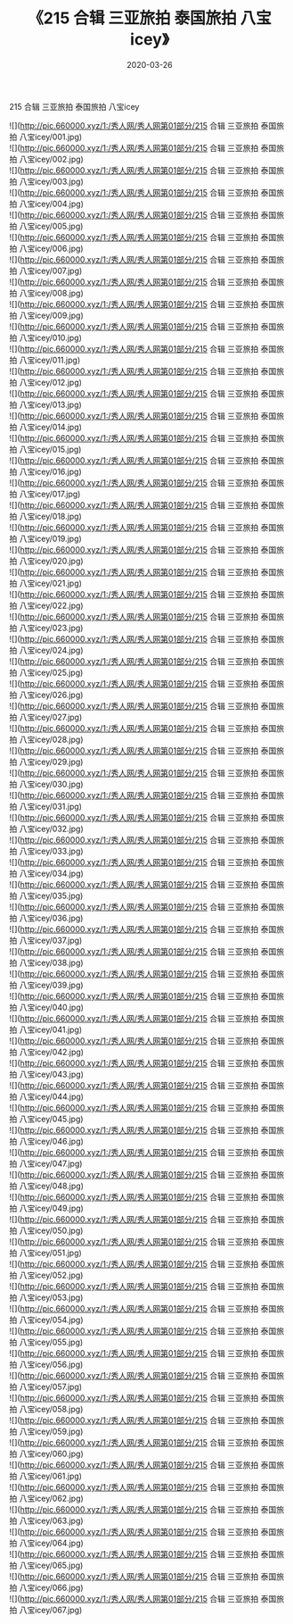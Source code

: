﻿---
layout: post
title:  《215 合辑 三亚旅拍 泰国旅拍 八宝icey》
date:   2020-03-26
img: http://pic.660000.xyz/1:/秀人网/秀人网第01部分/215 合辑 三亚旅拍 泰国旅拍 八宝icey/000.jpg
categories: [美女, 清纯, 唯美]
---

215 合辑 三亚旅拍 泰国旅拍 八宝icey

  ![](http://pic.660000.xyz/1:/秀人网/秀人网第01部分/215 合辑 三亚旅拍 泰国旅拍 八宝icey/001.jpg) <br> ![](http://pic.660000.xyz/1:/秀人网/秀人网第01部分/215 合辑 三亚旅拍 泰国旅拍 八宝icey/002.jpg) <br> ![](http://pic.660000.xyz/1:/秀人网/秀人网第01部分/215 合辑 三亚旅拍 泰国旅拍 八宝icey/003.jpg) <br> ![](http://pic.660000.xyz/1:/秀人网/秀人网第01部分/215 合辑 三亚旅拍 泰国旅拍 八宝icey/004.jpg) <br> ![](http://pic.660000.xyz/1:/秀人网/秀人网第01部分/215 合辑 三亚旅拍 泰国旅拍 八宝icey/005.jpg) <br> ![](http://pic.660000.xyz/1:/秀人网/秀人网第01部分/215 合辑 三亚旅拍 泰国旅拍 八宝icey/006.jpg) <br> ![](http://pic.660000.xyz/1:/秀人网/秀人网第01部分/215 合辑 三亚旅拍 泰国旅拍 八宝icey/007.jpg) <br> ![](http://pic.660000.xyz/1:/秀人网/秀人网第01部分/215 合辑 三亚旅拍 泰国旅拍 八宝icey/008.jpg) <br> ![](http://pic.660000.xyz/1:/秀人网/秀人网第01部分/215 合辑 三亚旅拍 泰国旅拍 八宝icey/009.jpg) <br> ![](http://pic.660000.xyz/1:/秀人网/秀人网第01部分/215 合辑 三亚旅拍 泰国旅拍 八宝icey/010.jpg) <br> ![](http://pic.660000.xyz/1:/秀人网/秀人网第01部分/215 合辑 三亚旅拍 泰国旅拍 八宝icey/011.jpg) <br> ![](http://pic.660000.xyz/1:/秀人网/秀人网第01部分/215 合辑 三亚旅拍 泰国旅拍 八宝icey/012.jpg) <br> ![](http://pic.660000.xyz/1:/秀人网/秀人网第01部分/215 合辑 三亚旅拍 泰国旅拍 八宝icey/013.jpg) <br> ![](http://pic.660000.xyz/1:/秀人网/秀人网第01部分/215 合辑 三亚旅拍 泰国旅拍 八宝icey/014.jpg) <br> ![](http://pic.660000.xyz/1:/秀人网/秀人网第01部分/215 合辑 三亚旅拍 泰国旅拍 八宝icey/015.jpg) <br> ![](http://pic.660000.xyz/1:/秀人网/秀人网第01部分/215 合辑 三亚旅拍 泰国旅拍 八宝icey/016.jpg) <br> ![](http://pic.660000.xyz/1:/秀人网/秀人网第01部分/215 合辑 三亚旅拍 泰国旅拍 八宝icey/017.jpg) <br> ![](http://pic.660000.xyz/1:/秀人网/秀人网第01部分/215 合辑 三亚旅拍 泰国旅拍 八宝icey/018.jpg) <br> ![](http://pic.660000.xyz/1:/秀人网/秀人网第01部分/215 合辑 三亚旅拍 泰国旅拍 八宝icey/019.jpg) <br> ![](http://pic.660000.xyz/1:/秀人网/秀人网第01部分/215 合辑 三亚旅拍 泰国旅拍 八宝icey/020.jpg) <br> ![](http://pic.660000.xyz/1:/秀人网/秀人网第01部分/215 合辑 三亚旅拍 泰国旅拍 八宝icey/021.jpg) <br> ![](http://pic.660000.xyz/1:/秀人网/秀人网第01部分/215 合辑 三亚旅拍 泰国旅拍 八宝icey/022.jpg) <br> ![](http://pic.660000.xyz/1:/秀人网/秀人网第01部分/215 合辑 三亚旅拍 泰国旅拍 八宝icey/023.jpg) <br> ![](http://pic.660000.xyz/1:/秀人网/秀人网第01部分/215 合辑 三亚旅拍 泰国旅拍 八宝icey/024.jpg) <br> ![](http://pic.660000.xyz/1:/秀人网/秀人网第01部分/215 合辑 三亚旅拍 泰国旅拍 八宝icey/025.jpg) <br> ![](http://pic.660000.xyz/1:/秀人网/秀人网第01部分/215 合辑 三亚旅拍 泰国旅拍 八宝icey/026.jpg) <br> ![](http://pic.660000.xyz/1:/秀人网/秀人网第01部分/215 合辑 三亚旅拍 泰国旅拍 八宝icey/027.jpg) <br> ![](http://pic.660000.xyz/1:/秀人网/秀人网第01部分/215 合辑 三亚旅拍 泰国旅拍 八宝icey/028.jpg) <br> ![](http://pic.660000.xyz/1:/秀人网/秀人网第01部分/215 合辑 三亚旅拍 泰国旅拍 八宝icey/029.jpg) <br> ![](http://pic.660000.xyz/1:/秀人网/秀人网第01部分/215 合辑 三亚旅拍 泰国旅拍 八宝icey/030.jpg) <br> ![](http://pic.660000.xyz/1:/秀人网/秀人网第01部分/215 合辑 三亚旅拍 泰国旅拍 八宝icey/031.jpg) <br> ![](http://pic.660000.xyz/1:/秀人网/秀人网第01部分/215 合辑 三亚旅拍 泰国旅拍 八宝icey/032.jpg) <br> ![](http://pic.660000.xyz/1:/秀人网/秀人网第01部分/215 合辑 三亚旅拍 泰国旅拍 八宝icey/033.jpg) <br> ![](http://pic.660000.xyz/1:/秀人网/秀人网第01部分/215 合辑 三亚旅拍 泰国旅拍 八宝icey/034.jpg) <br> ![](http://pic.660000.xyz/1:/秀人网/秀人网第01部分/215 合辑 三亚旅拍 泰国旅拍 八宝icey/035.jpg) <br> ![](http://pic.660000.xyz/1:/秀人网/秀人网第01部分/215 合辑 三亚旅拍 泰国旅拍 八宝icey/036.jpg) <br> ![](http://pic.660000.xyz/1:/秀人网/秀人网第01部分/215 合辑 三亚旅拍 泰国旅拍 八宝icey/037.jpg) <br> ![](http://pic.660000.xyz/1:/秀人网/秀人网第01部分/215 合辑 三亚旅拍 泰国旅拍 八宝icey/038.jpg) <br> ![](http://pic.660000.xyz/1:/秀人网/秀人网第01部分/215 合辑 三亚旅拍 泰国旅拍 八宝icey/039.jpg) <br> ![](http://pic.660000.xyz/1:/秀人网/秀人网第01部分/215 合辑 三亚旅拍 泰国旅拍 八宝icey/040.jpg) <br> ![](http://pic.660000.xyz/1:/秀人网/秀人网第01部分/215 合辑 三亚旅拍 泰国旅拍 八宝icey/041.jpg) <br> ![](http://pic.660000.xyz/1:/秀人网/秀人网第01部分/215 合辑 三亚旅拍 泰国旅拍 八宝icey/042.jpg) <br> ![](http://pic.660000.xyz/1:/秀人网/秀人网第01部分/215 合辑 三亚旅拍 泰国旅拍 八宝icey/043.jpg) <br> ![](http://pic.660000.xyz/1:/秀人网/秀人网第01部分/215 合辑 三亚旅拍 泰国旅拍 八宝icey/044.jpg) <br> ![](http://pic.660000.xyz/1:/秀人网/秀人网第01部分/215 合辑 三亚旅拍 泰国旅拍 八宝icey/045.jpg) <br> ![](http://pic.660000.xyz/1:/秀人网/秀人网第01部分/215 合辑 三亚旅拍 泰国旅拍 八宝icey/046.jpg) <br> ![](http://pic.660000.xyz/1:/秀人网/秀人网第01部分/215 合辑 三亚旅拍 泰国旅拍 八宝icey/047.jpg) <br> ![](http://pic.660000.xyz/1:/秀人网/秀人网第01部分/215 合辑 三亚旅拍 泰国旅拍 八宝icey/048.jpg) <br> ![](http://pic.660000.xyz/1:/秀人网/秀人网第01部分/215 合辑 三亚旅拍 泰国旅拍 八宝icey/049.jpg) <br> ![](http://pic.660000.xyz/1:/秀人网/秀人网第01部分/215 合辑 三亚旅拍 泰国旅拍 八宝icey/050.jpg) <br> ![](http://pic.660000.xyz/1:/秀人网/秀人网第01部分/215 合辑 三亚旅拍 泰国旅拍 八宝icey/051.jpg) <br> ![](http://pic.660000.xyz/1:/秀人网/秀人网第01部分/215 合辑 三亚旅拍 泰国旅拍 八宝icey/052.jpg) <br> ![](http://pic.660000.xyz/1:/秀人网/秀人网第01部分/215 合辑 三亚旅拍 泰国旅拍 八宝icey/053.jpg) <br> ![](http://pic.660000.xyz/1:/秀人网/秀人网第01部分/215 合辑 三亚旅拍 泰国旅拍 八宝icey/054.jpg) <br> ![](http://pic.660000.xyz/1:/秀人网/秀人网第01部分/215 合辑 三亚旅拍 泰国旅拍 八宝icey/055.jpg) <br> ![](http://pic.660000.xyz/1:/秀人网/秀人网第01部分/215 合辑 三亚旅拍 泰国旅拍 八宝icey/056.jpg) <br> ![](http://pic.660000.xyz/1:/秀人网/秀人网第01部分/215 合辑 三亚旅拍 泰国旅拍 八宝icey/057.jpg) <br> ![](http://pic.660000.xyz/1:/秀人网/秀人网第01部分/215 合辑 三亚旅拍 泰国旅拍 八宝icey/058.jpg) <br> ![](http://pic.660000.xyz/1:/秀人网/秀人网第01部分/215 合辑 三亚旅拍 泰国旅拍 八宝icey/059.jpg) <br> ![](http://pic.660000.xyz/1:/秀人网/秀人网第01部分/215 合辑 三亚旅拍 泰国旅拍 八宝icey/060.jpg) <br> ![](http://pic.660000.xyz/1:/秀人网/秀人网第01部分/215 合辑 三亚旅拍 泰国旅拍 八宝icey/061.jpg) <br> ![](http://pic.660000.xyz/1:/秀人网/秀人网第01部分/215 合辑 三亚旅拍 泰国旅拍 八宝icey/062.jpg) <br> ![](http://pic.660000.xyz/1:/秀人网/秀人网第01部分/215 合辑 三亚旅拍 泰国旅拍 八宝icey/063.jpg) <br> ![](http://pic.660000.xyz/1:/秀人网/秀人网第01部分/215 合辑 三亚旅拍 泰国旅拍 八宝icey/064.jpg) <br> ![](http://pic.660000.xyz/1:/秀人网/秀人网第01部分/215 合辑 三亚旅拍 泰国旅拍 八宝icey/065.jpg) <br> ![](http://pic.660000.xyz/1:/秀人网/秀人网第01部分/215 合辑 三亚旅拍 泰国旅拍 八宝icey/066.jpg) <br> ![](http://pic.660000.xyz/1:/秀人网/秀人网第01部分/215 合辑 三亚旅拍 泰国旅拍 八宝icey/067.jpg) <br>